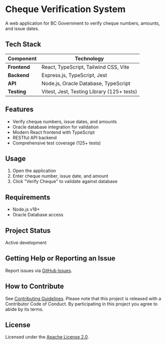 # Cheque Verification System

A web application for BC Government to verify cheque numbers, amounts, and issue dates.

## Tech Stack

| Component    | Technology                                 |
| ------------ | ------------------------------------------ |
| **Frontend** | React, TypeScript, Tailwind CSS, Vite      |
| **Backend**  | Express.js, TypeScript, Jest               |
| **API**      | Node.js, Oracle Database, TypeScript       |
| **Testing**  | Vitest, Jest, Testing Library (125+ tests) |

## Features

- Verify cheque numbers, issue dates, and amounts
- Oracle database integration for validation
- Modern React frontend with TypeScript
- RESTful API backend
- Comprehensive test coverage (125+ tests)

## Usage

1. Open the application
2. Enter cheque number, issue date, and amount
3. Click "Verify Cheque" to validate against database

## Requirements

- Node.js v18+
- Oracle Database access

## Project Status

Active development

## Getting Help or Reporting an Issue

Report issues via [GitHub Issues](https://github.com/bcgov/cheque-verification/issues).

## How to Contribute

See [Contributing Guidelines](CONTRIBUTING.md). Please note that this project is released with a Contributor Code of Conduct. By participating in this project you agree to abide by its terms.

## License

Licensed under the [Apache License 2.0](LICENSE).
